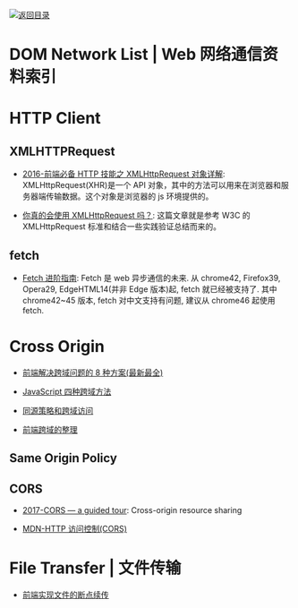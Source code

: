 [![返回目录](https://user-images.githubusercontent.com/5803001/38079637-ff0abcf0-3371-11e8-9b76-ad651620afc7.jpg)](https://github.com/wx-chevalier/Awesome-Lists)

# DOM Network List | Web 网络通信资料索引

# HTTP Client

## XMLHTTPRequest

- [2016-前端必备 HTTP 技能之 XMLHttpRequest 对象详解](https://www.jianshu.com/p/7dc28f991f99): XMLHttpRequest(XHR)是一个 API 对象，其中的方法可以用来在浏览器和服务器端传输数据。这个对象是浏览器的 js 环境提供的。

- [你真的会使用 XMLHttpRequest 吗？](https://segmentfault.com/a/1190000004322487): 这篇文章就是参考 W3C 的 XMLHttpRequest 标准和结合一些实践验证总结而来的。

## fetch

- [Fetch 进阶指南](http://louiszhai.github.io/2016/11/02/fetch/): Fetch 是 web 异步通信的未来. 从 chrome42, Firefox39, Opera29, EdgeHTML14(并非 Edge 版本)起, fetch 就已经被支持了. 其中 chrome42~45 版本, fetch 对中文支持有问题, 建议从 chrome46 起使用 fetch.

# Cross Origin

- [前端解决跨域问题的 8 种方案(最新最全)](http://www.tuicool.com/articles/ENZbEvi)

- [JavaScript 四种跨域方法](http://segmentfault.com/a/1190000003642057)

- [同源策略和跨域访问](http://blog.csdn.net/shimiso/article/details/21830313)

- [前端跨域的整理](http://qiutc.me/post/cross-domain-collections.html)

## Same Origin Policy

## CORS

- [2017-CORS — a guided tour](https://parg.co/bOF): Cross-origin resource sharing

* [MDN-HTTP 访问控制(CORS)](https://parg.co/UGw)

# File Transfer | 文件传输

- [前端实现文件的断点续传](http://www.tuicool.com/articles/neUzAbB)
